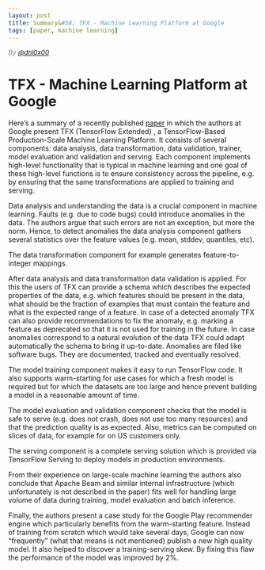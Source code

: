 ```yaml
---
layout: post
title: Summary&#58; TFX - Machine Learning Platform at Google
tags: [paper, machine learning]
---
```

<div style="font-size:small; color: gray; font-style: italic">
  By <a href="https://twitter.com/dnl0x00">@dnl0x00</a>
</div>

# TFX - Machine Learning Platform at Google

Here’s a summary of a recently published [paper](http://stevenwhang.com/tfx_paper.pdf) in which the authors at Google present TFX (TensorFlow Extended) , a TensorFlow-Based Production-Scale Machine Learning Platform. It consists of several components: data analysis, data transformation, data validation, trainer, model evaluation and validation and serving. Each component implements high-level functionality that is typical in machine learning and one goal of these high-level functions is to ensure consistency across the pipeline, e.g. by ensuring that the same transformations are applied to training and serving.

Data analysis and understanding the data is a crucial component in machine learning. Faults (e.g. due to code bugs) could introduce anomalies in the data. The authors argue that such errors are not an exception, but more the norm. Hence, to detect anomalies the data analysis component gathers several statistics over the feature values (e.g. mean, stddev, quantiles, etc).

The data transformation component for example generates feature-to-integer mappings.

After data analysis and data transformation data validation is applied. For this the users of TFX can provide a schema which describes the expected properties of the data, e.g. which features should be present in the data, what should be the fraction of examples that must contain the feature and what is the expected range of a feature. In case of a detected anomaly TFX can also provide recommendations to fix the anomaly, e.g. marking a feature as deprecated so that it is not used for training in the future. In case anomalies correspond to a natural evolution of the data TFX could adapt automatically the schema to bring it up-to-date. Anomalies are filed like software bugs. They are documented, tracked and eventually resolved.

The model training component makes it easy to run TensorFlow code. It also supports warm-starting for use cases for which a fresh model is required but for which the datasets are too large and hence prevent building a model in a reasonable amount of time.

The model evaluation and validation component checks that the model is safe to serve (e.g. does not crash, does not use too many resources) and that the prediction quality is as expected. Also, metrics can be computed on slices of data, for example for on US customers only.

The serving component is a complete serving solution which is provided via TensorFlow Serving to deploy models in production environments.

From their experience on large-scale machine learning the authors also conclude that Apache Beam and similar internal infrastructure (which unfortunately is not described in the paper) fits well for handling large volume of data during training, model evaluation and batch inference.

Finally, the authors present a case study for the Google Play recommender engine which particularly benefits from the warm-starting feature. Instead of training from scratch which would take several days, Google can now “frequently” (what that means is not mentioned) publish a new high quality model. It also helped to discover a training-serving skew. By fixing this flaw the performance of the model was improved by 2%.
